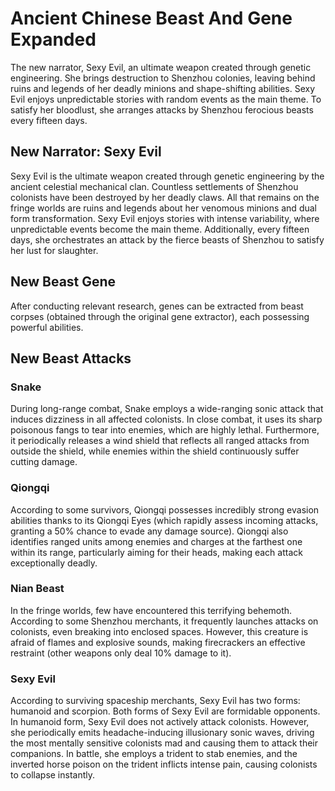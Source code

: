 # Ancient Chinese Beast And Gene Expanded

The new narrator, Sexy Evil, an ultimate weapon created through genetic engineering. She brings destruction to Shenzhou colonies, leaving behind ruins and legends of her deadly minions and shape-shifting abilities. Sexy Evil enjoys unpredictable stories with random events as the main theme. To satisfy her bloodlust, she arranges attacks by Shenzhou ferocious beasts every fifteen days.

## New Narrator: Sexy Evil

Sexy Evil is the ultimate weapon created through genetic engineering by the ancient celestial mechanical clan. Countless settlements of Shenzhou colonists have been destroyed by her deadly claws. All that remains on the fringe worlds are ruins and legends about her venomous minions and dual form transformation. Sexy Evil enjoys stories with intense variability, where unpredictable events become the main theme. Additionally, every fifteen days, she orchestrates an attack by the fierce beasts of Shenzhou to satisfy her lust for slaughter.

## New Beast Gene

After conducting relevant research, genes can be extracted from beast corpses (obtained through the original gene extractor), each possessing powerful abilities.

## New Beast Attacks

### Snake

During long-range combat, Snake employs a wide-ranging sonic attack that induces dizziness in all affected colonists. In close combat, it uses its sharp poisonous fangs to tear into enemies, which are highly lethal. Furthermore, it periodically releases a wind shield that reflects all ranged attacks from outside the shield, while enemies within the shield continuously suffer cutting damage.

### Qiongqi

According to some survivors, Qiongqi possesses incredibly strong evasion abilities thanks to its Qiongqi Eyes (which rapidly assess incoming attacks, granting a 50% chance to evade any damage source). Qiongqi also identifies ranged units among enemies and charges at the farthest one within its range, particularly aiming for their heads, making each attack exceptionally deadly.

### Nian Beast

In the fringe worlds, few have encountered this terrifying behemoth. According to some Shenzhou merchants, it frequently launches attacks on colonists, even breaking into enclosed spaces. However, this creature is afraid of flames and explosive sounds, making firecrackers an effective restraint (other weapons only deal 10% damage to it).

### Sexy Evil

According to surviving spaceship merchants, Sexy Evil has two forms: humanoid and scorpion. Both forms of Sexy Evil are formidable opponents.
In humanoid form, Sexy Evil does not actively attack colonists. However, she periodically emits headache-inducing illusionary sonic waves, driving the most mentally sensitive colonists mad and causing them to attack their companions. In battle, she employs a trident to stab enemies, and the inverted horse poison on the trident inflicts intense pain, causing colonists to collapse instantly.
